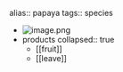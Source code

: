 alias:: papaya
tags:: species

- ![image.png](https://peach-geographical-bat-397.mypinata.cloud/ipfs/QmbYfrwXBpgEa2Fq9TmT9q87HKdFEd8YQGU4iEq9D1FpvW)
- products
  collapsed:: true
	- [[fruit]]
	- [[leave]]